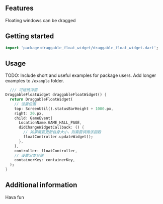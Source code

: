 ## Features

Floating windows can be dragged

## Getting started

```dart
import 'package:draggable_float_widget/draggable_float_widget.dart';
```

## Usage

TODO: Include short and useful examples for package users. Add longer examples
to `/example` folder. 

```dart
  /// 可拖拽浮窗
DraggableFloatWidget draggableFloatWidget() {
  return DraggableFloatWidget(
    // 设置位置
    top: ScreenUtil().statusBarHeight + 1000.px,
    right: 20.px,
    child: GameEvent(
      LocationName.GAME_HALL_PAGE,
      didChangeWidgetCallback: () {
        // 如果需要更新自身大小，则需要调用该函数
        floatController.updateWidget();
      },
    ),
    controller: floatController,
    // 设置父类容器
    containerKey: containerKey,
  );
}
```

## Additional information

Hava fun
